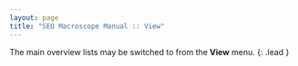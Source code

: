 ```yaml
---
layout: page
title: "SEO Macroscope Manual :: View"
---
```


The main overview lists may be switched to from the **View** menu.
{: .lead }


